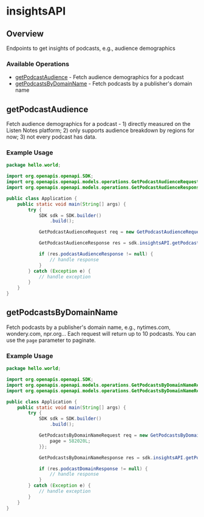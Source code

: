 # insightsAPI

## Overview

Endpoints to get insights of podcasts, e.g., audience demographics

### Available Operations

* [getPodcastAudience](#getpodcastaudience) - Fetch audience demographics for a podcast
* [getPodcastsByDomainName](#getpodcastsbydomainname) - Fetch podcasts by a publisher's domain name

## getPodcastAudience

Fetch audience demographics for a podcast - 1) directly measured on the Listen Notes platform; 2) only supports audience breakdown by regions for now; 3) not every podcast has data.

### Example Usage

```java
package hello.world;

import org.openapis.openapi.SDK;
import org.openapis.openapi.models.operations.GetPodcastAudienceRequest;
import org.openapis.openapi.models.operations.GetPodcastAudienceResponse;

public class Application {
    public static void main(String[] args) {
        try {
            SDK sdk = SDK.builder()
                .build();

            GetPodcastAudienceRequest req = new GetPodcastAudienceRequest("dolorum", "dicta");            

            GetPodcastAudienceResponse res = sdk.insightsAPI.getPodcastAudience(req);

            if (res.podcastAudienceResponse != null) {
                // handle response
            }
        } catch (Exception e) {
            // handle exception
        }
    }
}
```

## getPodcastsByDomainName

Fetch podcasts by a publisher's domain name, e.g., nytimes.com, wondery.com, npr.org...
Each request will return up to 10 podcasts. You can use the `page` parameter to paginate.


### Example Usage

```java
package hello.world;

import org.openapis.openapi.SDK;
import org.openapis.openapi.models.operations.GetPodcastsByDomainNameRequest;
import org.openapis.openapi.models.operations.GetPodcastsByDomainNameResponse;

public class Application {
    public static void main(String[] args) {
        try {
            SDK sdk = SDK.builder()
                .build();

            GetPodcastsByDomainNameRequest req = new GetPodcastsByDomainNameRequest("nam", "officia") {{
                page = 582020L;
            }};            

            GetPodcastsByDomainNameResponse res = sdk.insightsAPI.getPodcastsByDomainName(req);

            if (res.podcastDomainResponse != null) {
                // handle response
            }
        } catch (Exception e) {
            // handle exception
        }
    }
}
```
